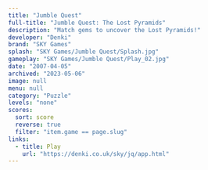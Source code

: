 ```yaml
---
title: "Jumble Quest"
full-title: "Jumble Quest: The Lost Pyramids"
description: "Match gems to uncover the Lost Pyramids!"
developer: "Denki"
brand: "SKY Games"
splash: "SKY Games/Jumble Quest/Splash.jpg"
gameplay: "SKY Games/Jumble Quest/Play_02.jpg"
date: "2007-04-05"
archived: "2023-05-06"
image: null
menu: null
category: "Puzzle"
levels: "none"
scores:
  sort: score
  reverse: true
  filter: "item.game == page.slug"
links:
  - title: Play
    url: "https://denki.co.uk/sky/jq/app.html"
---
```

